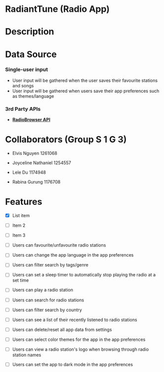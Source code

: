 # RadiantTune (Radio App)

# Description

# Data Source

### Single-user input

- User input will be gathered when the user saves their favourite stations and songs
- User input will be gathered when users save their app preferences such as themes/language

### 3rd Party APIs

- **[RadioBrowser API](https://docs.radio-browser.info/#)**

# Collaborators (Group S 1 G 3)

- Elvis Nguyen 1261068

- Joyceline Nathaniel 1254557

- Lele Du 1174948

- Rabina Gurung 1176708

# Features

- [x] List item
- [ ] Item 2
- [ ] Item 3

- [ ] Users can favourite/unfavourite radio stations
- [ ] Users can change the app language in the app preferences
- [ ] Users can filter search by tags/genre
- [ ] Users can set a sleep timer to automatically stop playing the radio at a set time
- [ ] Users can play a radio station
- [ ] Users can search for radio stations
- [ ] Users can filter search by country
- [ ] Users can see a list of their recently listened to radio stations
- [ ] Users can delete/reset all app data from settings
- [ ] Users can select color themes for the app in the app preferences
- [ ] Users can view a radio station's logo when browsing through radio station names
- [ ] Users can set the app to dark mode in the app preferences
